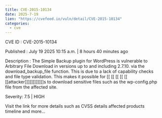 ```yaml
---
title: CVE-2015-10134
date: 2025-7-19
lien: "https://cvefeed.io/vuln/detail/CVE-2015-10134"
categories:
  - cve
---
```


CVE ID : CVE-2015-10134

Published :  July 19
2025
10:15 a.m. | 8 hours
40 minutes ago

Description : The Simple Backup plugin for WordPress is vulnerable to Arbitrary File Download in versions up to
and including
2.7.10. via the download_backup_file function. This is due to a lack of capability checks and file type validation. This makes it possible for  [[ [[ [[ [[ [[ [[attacker]]]]]]]]]]]]s to download sensitive files such as the wp-config.php file from the affected site.

Severity: 7.5 | HIGH

Visit the link for more details
such as CVSS details
affected products
timeline
and more...
